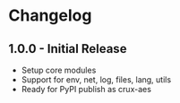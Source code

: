 # Changelog

## 1.0.0 - Initial Release
- Setup core modules
- Support for env, net, log, files, lang, utils
- Ready for PyPI publish as crux-aes
